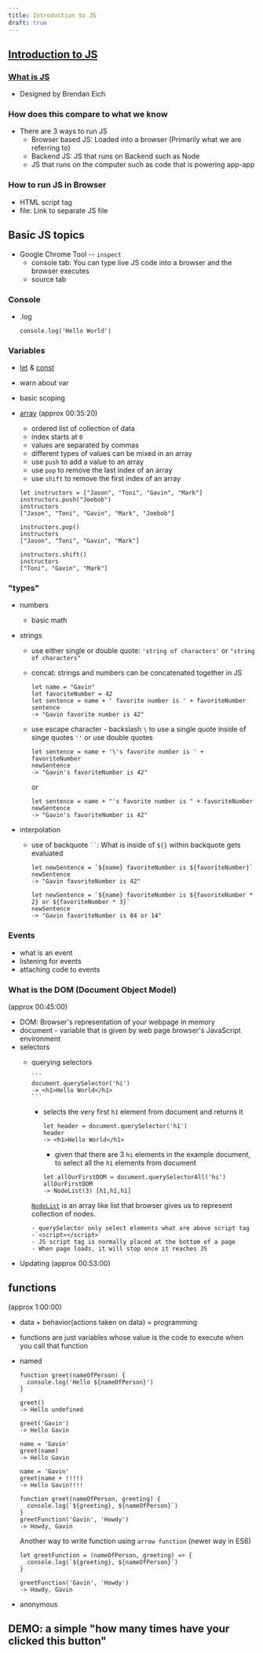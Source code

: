 ```yaml
---
title: Introduction to JS
draft: true
---
```


## [Introduction to JS](https://www.youtube.com/watch?v=Z-Q_c2wg2w8&t=2651s&list=PLWwthP6_aKmdxLKyXwDh0XXEgsWarTEpI&index=7)

### [What is JS](https://developer.mozilla.org/en-US/docs/Learn/JavaScript/First_steps/What_is_JavaScript)
- Designed by Brendan Eich

### How does this compare to what we know

- There are 3 ways to run JS
  - Browser based JS: Loaded into a browser (Primarily what we are referring to)
  - Backend JS: JS that runs on Backend such as Node
  - JS that runs on the computer such as code that is powering app-app

### How to run JS in Browser

- HTML script tag
- file: Link to separate JS file

## Basic JS topics

- Google Chrome Tool -- `inspect`
  - console tab: You can type live JS code into a browser and the browser executes
  - source tab

### Console

- .log
  ```
  console.log('Hello World')

  ```

### Variables

- [let](https://developer.mozilla.org/en-US/docs/Web/JavaScript/Reference/Statements/let) & [const](https://developer.mozilla.org/en-US/docs/Web/JavaScript/Reference/Statements/const)
- warn about var
- basic scoping
- [array](https://developer.mozilla.org/en-US/docs/Web/JavaScript/Reference/Global_Objects/Array)
  (approx 00:35:20)
  - ordered list of collection of data
  - index starts at `0`
  - values are separated by commas
  - different types of values can be mixed in an array
  - use `push` to add a value to an array
  - use `pop` to remove the last index of an array
  - use `shift` to remove the first index of an array

  ```
  let instructors = ["Jason", "Toni", "Gavin", "Mark"]
  instructors.push("Joebob")
  instructors
  ["Jason", "Toni", "Gavin", "Mark", "Joebob"]

  instructors.pop()
  instructors
  ["Jason", "Toni", "Gavin", "Mark"]

  instructors.shift()
  instructors
  ["Toni", "Gavin", "Mark"]

  ```

### "types"

- numbers
  - basic math

- strings
  - use either single or double quote: `'string of characters'` or `"string of characters"`
  - concat: strings and numbers can be concatenated together in JS
    ```
    let name = "Gavin"
    let favoriteNumber = 42
    let sentence = name + ' favorite number is ' + favoriteNumber
    sentence
    -> "Gavin favorite number is 42"
    ```
  - use escape character - backslash `\` to use a single quote inside of singe quotes `''` or use double quotes

      ```
      let sentence = name + '\'s favorite number is ' + favoriteNumber
      newSentence
      -> "Gavin's favoriteNumber is 42"
      ```
      or
      ```
      let sentence = name + "'s favorite number is " + favoriteNumber
      newSentence
      -> "Gavin's favoriteNumber is 42"
      ```

- interpolation
    - use of backquote ` `` `: What is inside of `${}` within backquote gets evaluated

      ```
      let newSentence = `${name} favoriteNumber is ${favoriteNumber}`
      newSentence
      -> "Gavin favoriteNumber is 42"
      ```
      ```
      let newSentence = `${name} favoriteNumber is ${favoriteNumber * 2} or ${favoriteNumber * 3}`
      newSentence
      -> "Gavin favoriteNumber is 84 or 14"
      ```

### Events

- what is an event
- listening for events
- attaching code to events

### What is the DOM (Document Object Model)
(approx 00:45:00)
- DOM: Browser's representation of your webpage in memory
- document - variable that is given by web page browser's JavaScript environment
- selectors
  - querying selectors

        ```
        document.querySelector('hi')
        -> <h1>Hello World</h1>
        ```
      - selects the very first `h1` element from document and returns it

        ```
        let header = document.querySelector('h1')
        header
        -> <h1>Hello World</h1>
        ```
        - given that there are 3 `hi` elements in the example document, to select all the `h1` elements from document

        ```
        let allOurFirstDOM = document.querySelectorAll('hi')
        allOurFirstDOM
        -> NodeList(3) [h1,h1,h1]
        ```
      [`NodeList`](https://developer.mozilla.org/en-US/docs/Web/API/NodeList) is an array like list that browser gives us to represent collection of nodes.

        - querySelector only select elements what are above script tag -`<script></script>`
        - JS script tag is normally placed at the bottom of a page
        - When page loads, it will stop once it reaches JS

- Updating (approx 00:53:00)


## functions
(approx 1:00:00)
  - data + behavior(actions taken on data) = programming
  - functions are just variables whose value is the code to execute when you call that function
  - named

    ```
    function greet(nameOfPerson) {
      console.log('Hello ${nameOfPerson}')
    }

    greet()
    -> Hello undefined

    greet('Gavin')
    -> Hello Gavin

    name = 'Gavin'
    greet(name)
    -> Hello Gavin

    name = 'Gavin'
    greet(name + !!!!)
    -> Hello Gavin!!!!

    function greet(nameOfPerson, greeting) {
      console.log(`${greeting}, ${nameOfPerson}`)
    }
    greetFunction('Gavin', 'Howdy')
    -> Howdy, Gavin
    ```
    Another way to write function using `arrow function` (newer way in ES6)

    ```
    let greetFunction = (nameOfPerson, greeting) => {
      console.log(`${greeting}, ${nameOfPerson}`)
    }

    greetFunction('Gavin', 'Howdy')
    -> Howdy, Gavin
    ```


  - anonymous

## DEMO: a simple "how many times have your clicked this button"
